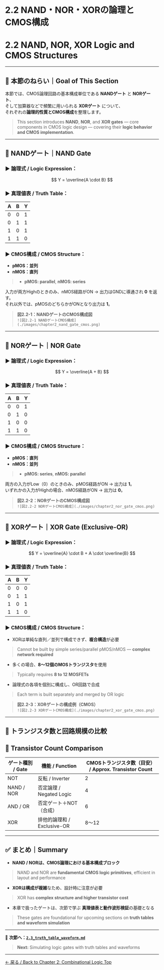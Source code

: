 # 2.2 NAND・NOR・XORの論理とCMOS構成  
# 2.2 NAND, NOR, XOR Logic and CMOS Structures

---

## 🎯 本節のねらい｜Goal of This Section

本節では、CMOS論理回路の基本構成単位である **NANDゲート** と **NORゲート**、  
そして加算器などで頻繁に用いられる **XORゲート** について、  
それぞれの**論理的性質とCMOS構成**を整理します。  
> This section introduces **NAND**, **NOR**, and **XOR gates** — core components in CMOS logic design — covering their **logic behavior and CMOS implementation**.

---

## 🔹 NANDゲート｜NAND Gate

### ▶ 論理式 / Logic Expression：

$$
Y = \overline{A \cdot B}
$$

### ▶ 真理値表 / Truth Table：

| A | B | Y |
|---|---|---|
| 0 | 0 | 1 |
| 0 | 1 | 1 |
| 1 | 0 | 1 |
| 1 | 1 | 0 |

### ▶ CMOS構成 / CMOS Structure：

- **pMOS：並列**  
- **nMOS：直列**  
> - **pMOS: parallel**, **nMOS: series**

入力が両方Highのときのみ、nMOS経路がON → 出力はGNDに導通され **0** を返す。  
それ以外では、pMOSのどちらかがONとなり出力は **1**。

> **図2.2-1：NANDゲートのCMOS構成図**  
> `![図2.2-1 NANDゲートCMOS構成](./images/chapter2_nand_gate_cmos.png)`

---

## 🔹 NORゲート｜NOR Gate

### ▶ 論理式 / Logic Expression：

$$
Y = \overline{A + B}
$$

### ▶ 真理値表 / Truth Table：

| A | B | Y |
|---|---|---|
| 0 | 0 | 1 |
| 0 | 1 | 0 |
| 1 | 0 | 0 |
| 1 | 1 | 0 |

### ▶ CMOS構成 / CMOS Structure：

- **pMOS：直列**  
- **nMOS：並列**  
> - **pMOS: series**, **nMOS: parallel**

両方の入力がLow（0）のときのみ、pMOS経路がON → 出力は **1**。  
いずれかの入力がHighの場合、nMOS経路がON → 出力は **0**。

> **図2.2-2：NORゲートのCMOS構成図**  
> `![図2.2-2 NORゲートCMOS構成](./images/chapter2_nor_gate_cmos.png)`

---

## 🔹 XORゲート｜XOR Gate (Exclusive-OR)

### ▶ 論理式 / Logic Expression：

$$
Y = \overline{A} \cdot B + A \cdot \overline{B}
$$

### ▶ 真理値表 / Truth Table：

| A | B | Y |
|---|---|---|
| 0 | 0 | 0 |
| 0 | 1 | 1 |
| 1 | 0 | 1 |
| 1 | 1 | 0 |

### ▶ CMOS構成 / CMOS Structure：

- XORは単純な直列／並列で構成できず、**複合構造**が必要  
> Cannot be built by simple series/parallel pMOS/nMOS — **complex network required**

- 多くの場合、**8〜12個のMOSトランジスタ**を使用  
> Typically requires **8 to 12 MOSFETs**

- 論理式の各項を個別に構成し、OR回路で合成  
> Each term is built separately and merged by OR logic

> **図2.2-3：XORゲートの構成例（CMOS）**  
> `![図2.2-3 XORゲートCMOS構成](./images/chapter2_xor_gate_cmos.png)`

---

## 🔧 トランジスタ数と回路規模の比較  
## 🔧 Transistor Count Comparison

| ゲート種別 / Gate | 機能 / Function | CMOSトランジスタ数（目安） / Approx. Transistor Count |
|------------------|-----------------|--------------------------------------------------------|
| NOT              | 反転 / Inverter  | 2                                                      |
| NAND / NOR       | 否定論理 / Negated Logic | 4                                                  |
| AND / OR         | 否定ゲート＋NOT（合成） | 6                                                  |
| XOR              | 排他的論理和 / Exclusive-OR | 8〜12                                              |

---

## ✅ まとめ｜Summary

- **NAND / NORは、CMOS論理における基本構成ブロック**  
> NAND and NOR are **fundamental CMOS logic primitives**, efficient in layout and performance

- **XORは構成が複雑**なため、設計時に注意が必要  
> XOR has **complex structure and higher transistor cost**

- 本章で扱ったゲートは、次節で学ぶ **真理値表と動作波形検証**の基礎となる  
> These gates are foundational for upcoming sections on **truth tables and waveform simulation**

---

📎 **次節へ：[`2.3_truth_table_waveform.md`](./2.3_truth_table_waveform.md)**  
> **Next:** Simulating logic gates with truth tables and waveforms

---

[← 戻る / Back to Chapter 2: Combinational Logic Top](../chapter2_comb_logic/README.md)

